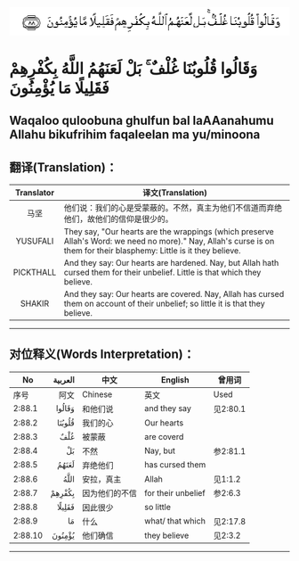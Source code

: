 ![002:088](images/002_088.gif)

#  وَقَالُوا قُلُوبُنَا غُلْفٌ ۚ بَلْ لَعَنَهُمُ اللَّهُ بِكُفْرِهِمْ فَقَلِيلًا مَا يُؤْمِنُونَ 

## Waqaloo quloobuna ghulfun bal laAAanahumu Allahu bikufrihim faqaleelan ma yu/minoona

## 翻译(Translation)：

| Translator | 译文(Translation)                                            |
| :--------: | ------------------------------------------------------------ |
|    马坚    | 他们说：我们的心是受蒙蔽的。不然，真主为他们不信道而弃绝他们，故他们的信仰是很少的。 |
|  YUSUFALI  | They say, "Our hearts are the wrappings (which preserve Allah's Word: we need no more)." Nay, Allah's curse is on them for their blasphemy: Little is it they believe. |
| PICKTHALL  | And they say: Our hearts are hardened. Nay, but Allah hath cursed them for their unbelief. Little is that which they believe. |
|   SHAKIR   | And they say: Our hearts are covered. Nay, Allah has cursed them on account of their unbelief; so little it is that they believe. |

---

## 对位释义(Words Interpretation)：

| No      | العربية | 中文           | English            | 曾用词   |
| ------- | ------: | -------------- | ------------------ | -------- |
| 序号    |    阿文 | Chinese        | 英文               | Used     |
| 2:88.1  |  وَقَالُوا | 和他们说       | and they say       | 见2:80.1 |
| 2:88.2  |  قُلُوبُنَا | 我们的心       | Our hearts         |          |
| 2:88.3  |     غُلْفٌ | 被蒙蔽         | are coverd         |          |
| 2:88.4  |      بَلْ | 不然           | Nay, but           | 参2:81.1 |
| 2:88.5  |   لَعَنَهُمُ | 弃绝他们       | has cursed them    |          |
| 2:88.6  |    اللَّهُ | 安拉，真主     | Allah              | 见1:1.2  |
| 2:88.7  |  بِكُفْرِهِمْ | 因为他们的不信 | for their unbelief | 参2:6.3  |
| 2:88.8  |  فَقَلِيلًا | 因此很少       | so little          |          |
| 2:88.9  |      مَا | 什么           | what/ that which   | 见2:17.8 |
| 2:88.10 |  يُؤْمِنُونَ | 他们确信       | they believe       | 见2:3.2  |

---
